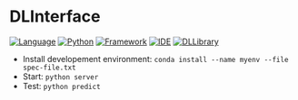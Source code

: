# DLInterface

[![Language](https://img.shields.io/static/v1.svg?label=Language&message=Python&color=informational&logo=Python)]([https://travis-ci.com/username/projectname](https://github.com/heiseish/MessagingRestServer))
[![Python](https://img.shields.io/static/v1.svg?label=Python&message=3.6.0&color=success)]([https://travis-ci.com/username/projectname](https://github.com/heiseish/MessagingRestServer))
[![Framework](https://img.shields.io/static/v1.svg?label=Framework&message=Anaconda&color=blueviolet&logo=Conda-Forge)]([https://travis-ci.com/username/projectname](https://github.com/heiseish/MessagingRestServer))
[![IDE](https://img.shields.io/static/v1.svg?label=IDE&message=VSCode&color=blueviolet&logo=Visual-Studio-Code)]([https://travis-ci.com/username/projectname](https://github.com/heiseish/MessagingRestServer))
[![DLLibrary](https://img.shields.io/static/v1.svg?label=DL%20Library&message=Pytorch&color=yellowgreen&logo=Facebook)]([https://travis-ci.com/username/projectname](https://github.com/heiseish/MessagingRestServer))

- Install developement environment: `conda install --name myenv --file spec-file.txt `
- Start: `python server`
- Test: `python predict`
